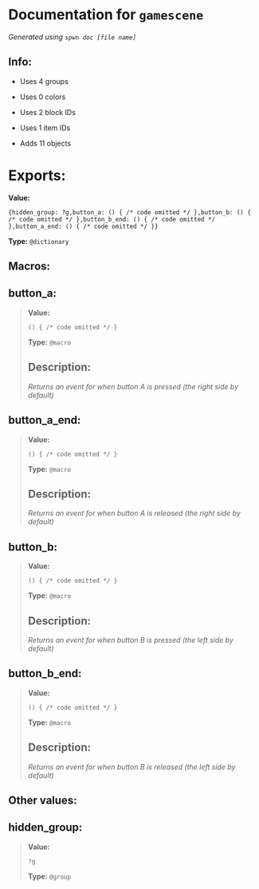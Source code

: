 # Documentation for `gamescene`

_Generated using `spwn doc [file name]`_

## Info:

- Uses 4 groups
- Uses 0 colors
- Uses 2 block IDs
- Uses 1 item IDs

- Adds 11 objects

# Exports:

**Value:**

```spwn
{hidden_group: ?g,button_a: () { /* code omitted */ },button_b: () { /* code omitted */ },button_b_end: () { /* code omitted */ },button_a_end: () { /* code omitted */ }}
```

**Type:** `@dictionary`

## Macros:

## **button_a**:

> **Value:**
>
> ```spwn
> () { /* code omitted */ }
> ```
>
> **Type:** `@macro`
>
> ## Description:
>
> _Returns an event for when button A is pressed (the right side by default)_

## **button_a_end**:

> **Value:**
>
> ```spwn
> () { /* code omitted */ }
> ```
>
> **Type:** `@macro`
>
> ## Description:
>
> _Returns an event for when button A is released (the right side by default)_

## **button_b**:

> **Value:**
>
> ```spwn
> () { /* code omitted */ }
> ```
>
> **Type:** `@macro`
>
> ## Description:
>
> _Returns an event for when button B is pressed (the left side by default)_

## **button_b_end**:

> **Value:**
>
> ```spwn
> () { /* code omitted */ }
> ```
>
> **Type:** `@macro`
>
> ## Description:
>
> _Returns an event for when button B is released (the left side by default)_

## Other values:

## **hidden_group**:

> **Value:**
>
> ```spwn
> ?g
> ```
>
> **Type:** `@group`
